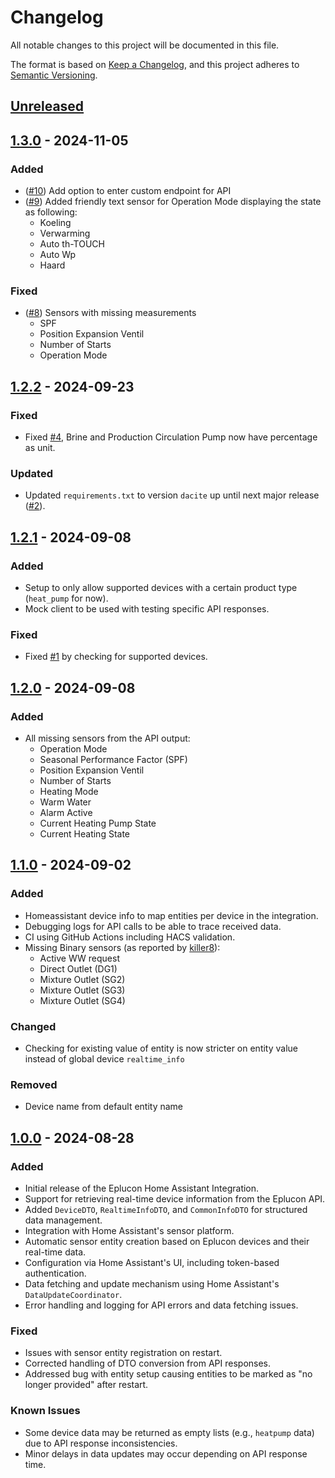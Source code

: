 # Changelog

All notable changes to this project will be documented in this file.

The format is based on [Keep a Changelog](https://keepachangelog.com/en/1.1.0/), and this project adheres to [Semantic Versioning](https://semver.org/spec/v2.0.0.html).

## [Unreleased]

## [1.3.0](https://github.com/koenhendriks/ha-eplucon/releases/1.3.0) - 2024-11-05

### Added 
* ([#10](https://github.com/koenhendriks/ha-eplucon/issues/10)) Add option to enter custom endpoint for API
* ([#9](https://github.com/koenhendriks/ha-eplucon/issues/9)) Added friendly text sensor for Operation Mode displaying the state as following:
    *  Koeling
    * Verwarming
    * Auto th-TOUCH
    * Auto Wp
    * Haard

### Fixed
* ([#8](https://github.com/koenhendriks/ha-eplucon/issues/8)) Sensors with missing measurements
    * SPF
    * Position Expansion Ventil
    * Number of Starts
    * Operation Mode


## [1.2.2](https://github.com/koenhendriks/ha-eplucon/releases/1.2.2) - 2024-09-23

### Fixed
- Fixed [#4](https://github.com/koenhendriks/ha-eplucon/issues/4), Brine and Production Circulation Pump now have percentage as unit.

### Updated
- Updated `requirements.txt` to version `dacite` up until next major release ([#2](https://github.com/koenhendriks/ha-eplucon/issues/2)). 

## [1.2.1](https://github.com/koenhendriks/ha-eplucon/releases/1.2.1) - 2024-09-08

### Added
- Setup to only allow supported devices with a certain product type (`heat_pump` for now).
- Mock client to be used with testing specific API responses.

### Fixed
- Fixed [#1](https://github.com/koenhendriks/ha-eplucon/issues/1) by checking for supported devices.

## [1.2.0](https://github.com/koenhendriks/ha-eplucon/releases/1.2.0) - 2024-09-08


### Added
- All missing sensors from the API output:
  - Operation Mode
  - Seasonal Performance Factor (SPF)
  - Position Expansion Ventil
  - Number of Starts
  - Heating Mode
  - Warm Water
  - Alarm Active
  - Current Heating Pump State
  - Current Heating State

## [1.1.0](https://github.com/koenhendriks/ha-eplucon/releases/1.1.0) - 2024-09-02
### Added
- Homeassistant device info to map entities per device in the integration.
- Debugging logs for API calls to be able to trace received data.
- CI using GitHub Actions including HACS validation.
- Missing Binary sensors (as reported by [killer8](https://tweakers.net/gallery/304893/)):
  - Active WW request
  - Direct Outlet (DG1)
  - Mixture Outlet (SG2)
  - Mixture Outlet (SG3)
  - Mixture Outlet (SG4)  
  

### Changed
- Checking for existing value of entity is now stricter on entity value instead of global device `realtime_info`

### Removed
- Device name from default entity name

## [1.0.0](https://github.com/koenhendriks/ha-eplucon/releases/1.0.0) - 2024-08-28
### Added
- Initial release of the Eplucon Home Assistant Integration.
- Support for retrieving real-time device information from the Eplucon API.
- Added `DeviceDTO`, `RealtimeInfoDTO`, and `CommonInfoDTO` for structured data management.
- Integration with Home Assistant's sensor platform.
- Automatic sensor entity creation based on Eplucon devices and their real-time data.
- Configuration via Home Assistant's UI, including token-based authentication.
- Data fetching and update mechanism using Home Assistant's `DataUpdateCoordinator`.
- Error handling and logging for API errors and data fetching issues.

### Fixed
- Issues with sensor entity registration on restart.
- Corrected handling of DTO conversion from API responses.
- Addressed bug with entity setup causing entities to be marked as "no longer provided" after restart.

### Known Issues
- Some device data may be returned as empty lists (e.g., `heatpump` data) due to API response inconsistencies.
- Minor delays in data updates may occur depending on API response time.

[Unreleased]: https://github.com/your-repo/eplucon-home-assistant-integration/compare/v1.0.0...HEAD
[1.0.0]: https://github.com/your-repo/eplucon-home-assistant-integration/releases/tag/v1.0.0
